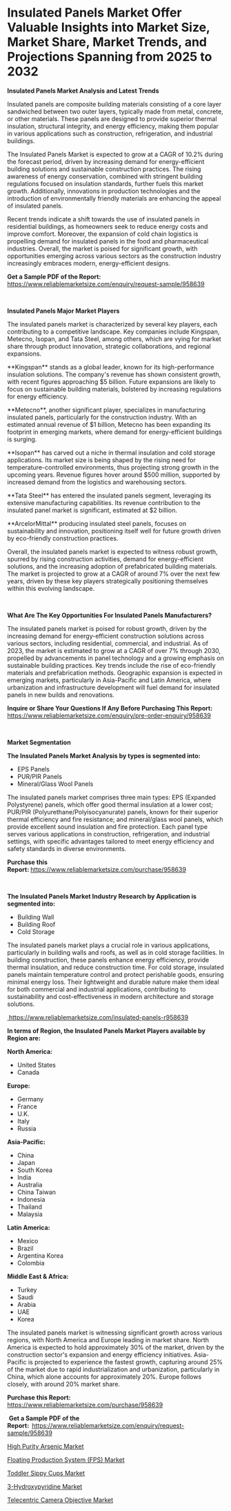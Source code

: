 <p><h1>Insulated Panels Market Offer Valuable Insights into Market Size, Market Share, Market Trends, and Projections Spanning from 2025 to 2032</h1></p><p><strong>Insulated Panels Market Analysis and Latest Trends</strong></p>
<p><p>Insulated panels are composite building materials consisting of a core layer sandwiched between two outer layers, typically made from metal, concrete, or other materials. These panels are designed to provide superior thermal insulation, structural integrity, and energy efficiency, making them popular in various applications such as construction, refrigeration, and industrial buildings.</p><p>The Insulated Panels Market is expected to grow at a CAGR of 10.2% during the forecast period, driven by increasing demand for energy-efficient building solutions and sustainable construction practices. The rising awareness of energy conservation, combined with stringent building regulations focused on insulation standards, further fuels this market growth. Additionally, innovations in production technologies and the introduction of environmentally friendly materials are enhancing the appeal of insulated panels.</p><p>Recent trends indicate a shift towards the use of insulated panels in residential buildings, as homeowners seek to reduce energy costs and improve comfort. Moreover, the expansion of cold chain logistics is propelling demand for insulated panels in the food and pharmaceutical industries. Overall, the market is poised for significant growth, with opportunities emerging across various sectors as the construction industry increasingly embraces modern, energy-efficient designs.</p></p>
<p><strong>Get a Sample PDF of the Report:&nbsp;</strong> <a href="https://www.reliablemarketsize.com/enquiry/request-sample/958639?utm_campaign=1131&utm_medium=2&utm_source=Github&utm_content=ia&utm_term=21032025&utm_id=insulated-panels">https://www.reliablemarketsize.com/enquiry/request-sample/958639</a></p>
<p>&nbsp;</p>
<p><strong>Insulated Panels Major Market Players</strong></p>
<p><p>The insulated panels market is characterized by several key players, each contributing to a competitive landscape. Key companies include Kingspan, Metecno, Isopan, and Tata Steel, among others, which are vying for market share through product innovation, strategic collaborations, and regional expansions.</p><p>**Kingspan** stands as a global leader, known for its high-performance insulation solutions. The company's revenue has shown consistent growth, with recent figures approaching $5 billion. Future expansions are likely to focus on sustainable building materials, bolstered by increasing regulations for energy efficiency.</p><p>**Metecno**, another significant player, specializes in manufacturing insulated panels, particularly for the construction industry. With an estimated annual revenue of $1 billion, Metecno has been expanding its footprint in emerging markets, where demand for energy-efficient buildings is surging.</p><p>**Isopan** has carved out a niche in thermal insulation and cold storage applications. Its market size is being shaped by the rising need for temperature-controlled environments, thus projecting strong growth in the upcoming years. Revenue figures hover around $500 million, supported by increased demand from the logistics and warehousing sectors.</p><p>**Tata Steel** has entered the insulated panels segment, leveraging its extensive manufacturing capabilities. Its revenue contribution to the insulated panel market is significant, estimated at $2 billion.</p><p>**ArcelorMittal** producing insulated steel panels, focuses on sustainability and innovation, positioning itself well for future growth driven by eco-friendly construction practices.</p><p>Overall, the insulated panels market is expected to witness robust growth, spurred by rising construction activities, demand for energy-efficient solutions, and the increasing adoption of prefabricated building materials. The market is projected to grow at a CAGR of around 7% over the next few years, driven by these key players strategically positioning themselves within this evolving landscape.</p></p>
<p>&nbsp;</p>
<p><strong>What Are The Key Opportunities For Insulated Panels Manufacturers?</strong></p>
<p><p>The insulated panels market is poised for robust growth, driven by the increasing demand for energy-efficient construction solutions across various sectors, including residential, commercial, and industrial. As of 2023, the market is estimated to grow at a CAGR of over 7% through 2030, propelled by advancements in panel technology and a growing emphasis on sustainable building practices. Key trends include the rise of eco-friendly materials and prefabrication methods. Geographic expansion is expected in emerging markets, particularly in Asia-Pacific and Latin America, where urbanization and infrastructure development will fuel demand for insulated panels in new builds and renovations.</p></p>
<p><strong>Inquire or Share Your Questions If Any Before Purchasing This Report:</strong> <a href="https://www.reliablemarketsize.com/enquiry/pre-order-enquiry/958639?utm_campaign=1131&utm_medium=2&utm_source=Github&utm_content=ia&utm_term=21032025&utm_id=insulated-panels">https://www.reliablemarketsize.com/enquiry/pre-order-enquiry/958639</a></p>
<p>&nbsp;</p>
<p><strong>Market Segmentation</strong></p>
<p><strong>The Insulated Panels Market Analysis by types is segmented into:</strong></p>
<p><ul><li>EPS Panels</li><li>PUR/PIR Panels</li><li>Mineral/Glass Wool Panels</li></ul></p>
<p><p>The insulated panels market comprises three main types: EPS (Expanded Polystyrene) panels, which offer good thermal insulation at a lower cost; PUR/PIR (Polyurethane/Polyisocyanurate) panels, known for their superior thermal efficiency and fire resistance; and mineral/glass wool panels, which provide excellent sound insulation and fire protection. Each panel type serves various applications in construction, refrigeration, and industrial settings, with specific advantages tailored to meet energy efficiency and safety standards in diverse environments.</p></p>
<p><strong>Purchase this Report:&nbsp;</strong><a href="https://www.reliablemarketsize.com/purchase/958639?utm_campaign=1131&utm_medium=2&utm_source=Github&utm_content=ia&utm_term=21032025&utm_id=insulated-panels">https://www.reliablemarketsize.com/purchase/958639</a></p>
<p>&nbsp;</p>
<p><strong>The Insulated Panels Market Industry Research by Application is segmented into:</strong></p>
<p><ul><li>Building Wall</li><li>Building Roof</li><li>Cold Storage</li></ul></p>
<p><p>The insulated panels market plays a crucial role in various applications, particularly in building walls and roofs, as well as in cold storage facilities. In building construction, these panels enhance energy efficiency, provide thermal insulation, and reduce construction time. For cold storage, insulated panels maintain temperature control and protect perishable goods, ensuring minimal energy loss. Their lightweight and durable nature make them ideal for both commercial and industrial applications, contributing to sustainability and cost-effectiveness in modern architecture and storage solutions.</p></p>
<p><a href="https://www.reliablemarketsize.com/insulated-panels-r958639?utm_campaign=1131&utm_medium=2&utm_source=Github&utm_content=ia&utm_term=21032025&utm_id=insulated-panels">&nbsp;https://www.reliablemarketsize.com/insulated-panels-r958639</a></p>
<p><strong>In terms of Region, the Insulated Panels Market Players available by Region are:</strong></p>
<p>
    <p> <strong> North America: </strong>
        <ul>
            <li>United States</li>
            <li>Canada</li>
        </ul>
        </p> 
    <p> <strong> Europe: </strong>
        <ul>
            <li>Germany</li>
            <li>France</li>
            <li>U.K.</li>
            <li>Italy</li>
            <li>Russia</li>
        </ul>
        </p> 
    <p> <strong> Asia-Pacific: </strong>
        <ul>
            <li>China</li>
            <li>Japan</li>
            <li>South Korea</li>
            <li>India</li>
            <li>Australia</li>
            <li>China Taiwan</li>
            <li>Indonesia</li>
            <li>Thailand</li>
            <li>Malaysia</li>
        </ul>
        </p> 
    <p> <strong> Latin America: </strong>
        <ul>
            <li>Mexico</li>
            <li>Brazil</li>
            <li>Argentina Korea</li>
            <li>Colombia</li>
        </ul>
        </p> 
    <p> <strong> Middle East & Africa: </strong>
        <ul>
            <li>Turkey</li>
            <li>Saudi</li>
            <li>Arabia</li>
            <li>UAE</li>
            <li>Korea</li>
        </ul>
    </p>
    </p>
<p><p>The insulated panels market is witnessing significant growth across various regions, with North America and Europe leading in market share. North America is expected to hold approximately 30% of the market, driven by the construction sector's expansion and energy efficiency initiatives. Asia-Pacific is projected to experience the fastest growth, capturing around 25% of the market due to rapid industrialization and urbanization, particularly in China, which alone accounts for approximately 20%. Europe follows closely, with around 20% market share.</p></p>
<p><strong>Purchase this Report: </strong><a href="https://www.reliablemarketsize.com/purchase/958639?utm_campaign=1131&utm_medium=2&utm_source=Github&utm_content=ia&utm_term=21032025&utm_id=insulated-panels">https://www.reliablemarketsize.com/purchase/958639</a></p>
<p>&nbsp;<strong>Get a Sample PDF of the Report:&nbsp;&nbsp;</strong><a href="https://www.reliablemarketsize.com/enquiry/request-sample/958639?utm_campaign=1131&utm_medium=2&utm_source=Github&utm_content=ia&utm_term=21032025&utm_id=insulated-panels">https://www.reliablemarketsize.com/enquiry/request-sample/958639</a></p>
<p><strong></strong></p>
<p><p><a href="https://github.com/dickstoscopg/Market-Research-Report-List-1/blob/main/high-purity-arsenic-market.md?utm_campaign=1131&utm_medium=2&utm_source=Github&utm_content=ia&utm_term=21032025&utm_id=insulated-panels">High Purity Arsenic Market</a></p><p><a href="https://github.com/dagnewopus/Market-Research-Report-List-1/blob/main/floating-production-system-fps-market.md?utm_campaign=1131&utm_medium=2&utm_source=Github&utm_content=ia&utm_term=21032025&utm_id=insulated-panels">Floating Production System (FPS) Market</a></p><p><a href="https://github.com/papnider/Market-Research-Report-List-1/blob/main/toddler-sippy-cups-market.md?utm_campaign=1131&utm_medium=2&utm_source=Github&utm_content=ia&utm_term=21032025&utm_id=insulated-panels">Toddler Sippy Cups Market</a></p><p><a href="https://github.com/suebabuhai/Market-Research-Report-List-1/blob/main/3-hydroxypyridine-market.md?utm_campaign=1131&utm_medium=2&utm_source=Github&utm_content=ia&utm_term=21032025&utm_id=insulated-panels">3-Hydroxypyridine Market</a></p><p><a href="https://github.com/foustzelmsdv/Market-Research-Report-List-1/blob/main/telecentric-camera-objective-market.md?utm_campaign=1131&utm_medium=2&utm_source=Github&utm_content=ia&utm_term=21032025&utm_id=insulated-panels">Telecentric Camera Objective Market</a></p></p>